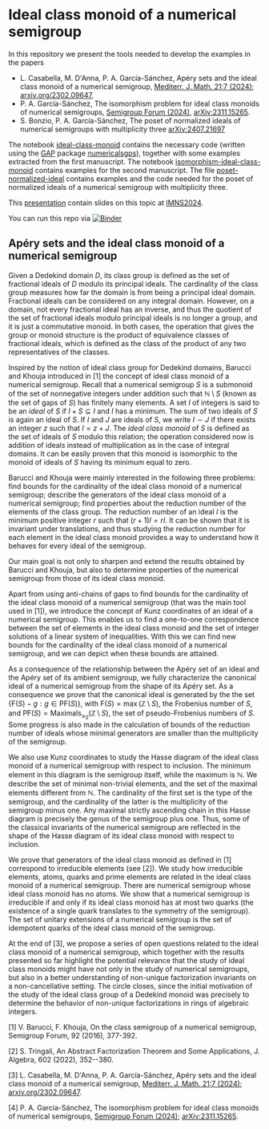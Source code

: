 # Ideal class monoid of a numerical semigroup
In this repository we present the tools needed to develop the examples in the papers 
  - L. Casabella, M. D'Anna, P. A. García-Sánchez, Apéry sets and the ideal class monoid of a numerical semigroup, [Mediterr. J. Math. 21:7 (2024)](https://link.springer.com/article/10.1007/s00009-023-02550-8); [arxiv.org/2302.09647](https://arxiv.org/abs/2302.09647),
  - P. A. García-Sánchez, The isomorphism problem for ideal class monoids of numerical semigroups, [Semigroup Forum (2024)](https://doi.org/10.1007/s00233-024-10429-7), [arXiv:2311.15265](https://arxiv.org/abs/2311.15265).
  - S. Bonzio, P. A. García-Sánchez, The poset of normalized ideals of numerical semigroups with multiplicity three [arXiv:2407.21697](https://arxiv.org/abs/2407.21697)

The notebook [ideal-class-monoid](https://github.com/numerical-semigroups/ideal-class-monoid/blob/main/class-monoid.ipynb) contains the necessary code (written using the [GAP](https://www.gap-system.org/) package [numericalsgps](https://gap-packages.github.io/numericalsgps/)), together with some examples extracted from the first manuscript. The notebook [isomorphism-ideal-class-monoid](https://github.com/numerical-semigroups/ideal-class-monoid/blob/main/isomorphism-ideal-class-monoid.ipynb) contains examples for the second manuscript. The file [poset-normalized-ideal](https://github.com/numerical-semigroups/ideal-class-monoid/blob/main/poset-normalized-ideals.ipynb) contains examples and the code needed for the poset of normalized ideals of a numerical semigroup with multiplicity three.

This [presentation](https://pedritomelenas.github.io/slides-imns-2024) contain slides on this topic at [IMNS2024](https://imns2024.uca.es/).

You can run this repo via [![Binder](https://mybinder.org/badge_logo.svg)](https://mybinder.org/v2/gh/numerical-semigroups/ideal-class-monoid/HEAD)

## Apéry sets and the ideal class monoid of a numerical semigroup

Given a Dedekind domain $D$, its class group is defined as the set of fractional ideals of $D$ modulo its principal ideals. The cardinality of the class group measures how far the domain is from being a principal ideal domain. Fractional ideals can be considered on any integral domain. However, on a domain, not every fractional ideal has an inverse, and thus the quotient of the set of fractional ideals modulo principal ideals is no longer a group, and it is just a commutative monoid. In both cases, the operation that gives the group or monoid structure is the product of equivalence classes of fractional ideals, which is defined as the class of the product of any two representatives of the classes.

Inspired by the notion of ideal class group for Dedekind domains, Barucci and Khouja introduced in [1] the concept of ideal class monoid of a numerical semigroup. Recall that a numerical semigroup $S$ is a submonoid of the set of nonnegative integers under addition such that $\mathbb{N}\setminus S$ (known as the set of gaps of $S$) has finitely many elements. A set $I$ of integers is said to be an *ideal* of $S$ if $I+S\subseteq I$ and $I$ has a minimum. The sum of two ideals of $S$ is again an ideal of $S$. If $I$ and $J$ are ideals of $S$, we write $I\sim J$ if there exists an integer $z$ such that $I=z+J$. The *ideal class monoid* of $S$ is defined as the set of ideals of $S$ modulo this relation; the operation considered now is addition of ideals instead of multiplication as in the case of integral domains. It can be easily proven that this monoid is isomorphic to the monoid of ideals of $S$ having its minimum equal to zero.

Barucci and Khouja were mainly interested in the following three problems: find bounds for the cardinality of the ideal class monoid of a numerical semigroup; describe the generators of the ideal class monoid of a numerical semigroup; find properties about the reduction number of the elements of the class group. The reduction number of an ideal $I$ is the minimum positive integer $r$ such that $(r+1)I=rI$. It can be shown that it is invariant under translations, and thus studying the reduction number for each element in the ideal class monoid provides a way to understand how it behaves for every ideal of the semigroup.

Our main goal is not only to sharpen and extend the results obtained by Barucci and Khouja, but also to determine properties of the numerical semigroup from those of its ideal class monoid.

Apart from using anti-chains of gaps to find bounds for the cardinality of the ideal class monoid of a numerical semigroup (that was the main tool used in [1]), we introduce the concept of Kunz coordinates of an ideal of a numerical semigroup. This enables us to find a one-to-one correspondence between the set of elements in the ideal class monoid and the set of integer solutions of a linear system of inequalities. With this we can find new bounds for the cardinality of the ideal class monoid of a numerical semigroup, and we can depict when these bounds are attained.

As a consequence of the relationship between the Apéry set of an ideal and the Apéry set of its ambient semigroup, we fully characterize the canonical ideal of a numerical semigroup from the shape of its Apéry set. As a consequence we prove that the canonical ideal is generated by the the set $\lbrace\mathrm{F}(S)-g : g\in \mathrm{PF}(S)
\rbrace$, with $\mathrm{F}(S)=\max(\mathbb{Z}\setminus S)$, the Frobenius number of $S$, and $\mathrm{PF}(S)=\mathrm{Maximals}_{\le_S}(\mathbb{Z}\setminus S)$, the set of pseudo-Frobenius numbers of $S$. Some progress is also made in the calculation of bounds of the reduction number of ideals whose minimal generators are smaller than the multiplicity of the semigroup.

We also use Kunz coordinates to study the Hasse diagram of the ideal class monoid of a numerical semigroup with respect to inclusion. The minimum element in this diagram is the semigroup itself, while the maximum is $\mathbb{N}$. We describe the set of minimal non-trivial elements, and the set of the maximal elements different from $\mathbb{N}$. The cardinality of the first set is the type of the semigroup, and the cardinality of the latter is the multiplicity of the semigroup minus one. Any maximal strictly ascending chain in this Hasse diagram is precisely the genus of the semigroup plus one. Thus, some of the classical invariants of the numerical semigroup are reflected in the shape of the Hasse diagram of its ideal class monoid with respect to inclusion.

We prove that generators of the ideal class monoid as defined in [1] correspond to irreducible elements (see [2]). We study how irreducible elements, atoms, quarks and prime elements are related in the ideal class monoid of a numerical semigroup. There are numerical semigroup whose ideal class monoid has no atoms. We show that a numerical semigroup is irreducible if and only if its ideal class monoid has at most two quarks (the existence of a single quark translates to the symmetry of the semigroup). The set of unitary extensions of a numerical semigroup is the set of idempotent quarks of the ideal class monoid of the semigroup.

At the end of [3], we propose a series of open questions related to the ideal class monoid of a numerical semigroup, which together with the results presented so far highlight the potential relevance that the study of ideal class monoids might have not only in the study of numerical semigroups, but also in a better understanding of non-unique factorization invariants on a non-cancellative setting. The circle closes, since the initial motivation of the study of the ideal class group of a Dedekind monoid was precisely to determine the behavior of non-unique factorizations in rings of algebraic integers.

[1] V. Barucci, F. Khouja, On the class semigroup of a numerical semigroup, Semigroup Forum, 92 (2016), 377-392.   

[2] S. Tringali, An Abstract Factorization Theorem and Some Applications,  J. Algebra, 602 (2022), 352--380.

[3] L. Casabella, M. D'Anna, P. A. García-Sánchez, Apéry sets and the ideal class monoid of a numerical semigroup, [Mediterr. J. Math. 21:7 (2024)](https://link.springer.com/article/10.1007/s00009-023-02550-8); [arxiv.org/2302.09647](https://arxiv.org/abs/2302.09647).

[4] P. A. García-Sánchez, The isomorphism problem for ideal class monoids of numerical semigroups, [Semigroup Forum (2024)](https://doi.org/10.1007/s00233-024-10429-7); [arXiv:2311.15265](https://arxiv.org/abs/2311.15265).

